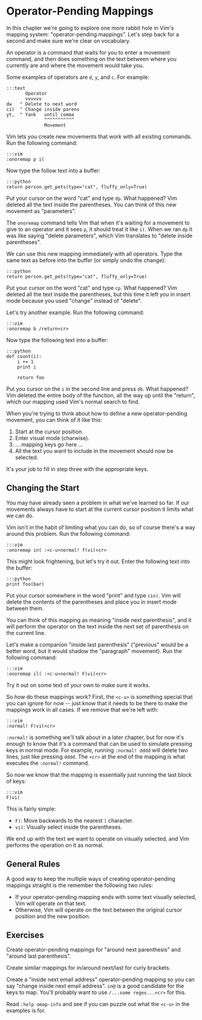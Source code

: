 Operator-Pending Mappings
=========================

In this chapter we're going to explore one more rabbit hole in Vim's mapping
system: "operator-pending mappings".  Let's step back for a second and make sure
we're clear on vocabulary.

An operator is a command that waits for you to enter a movement command, and
then does something on the text between where you currently are and where the
movement would take you.

Some examples of operators are `d`, `y`, and `c`.  For example:

    :::text
           Operator
           vvvvvv
    dw   " Delete to next word
    ci(  " Change inside parens
    yt,  " Yank   until comma
                  ^^^^^^^^^^^
                  Movement

Vim lets you create new movements that work with all existing commands.  Run the
following command:

    :::vim
    :onoremap p i(

Now type the follow text into a buffer:

    :::python
    return person.get_pets(type="cat", fluffy_only=True)

Put your cursor on the word "cat" and type `dp`.  What happened?  Vim deleted
all the text inside the parentheses.  You can think of this new movement as
"parameters".

The `onoremap` command tells Vim that when it's waiting for a movement to give
to an operator and it sees `p`, it should treat it like `i(`.  When we ran `dp`
it was like saying "delete parameters", which Vim translates to "delete inside
parentheses".

We can use this new mapping immediately with all operators.  Type the same text
as before into the buffer (or simply undo the change):

    :::python
    return person.get_pets(type="cat", fluffy_only=True)

Put your cursor on the word "cat" and type `cp`.  What happened?  Vim deleted
all the text inside the parentheses, but this time it left you in insert mode
because you used "change" instead of "delete".

Let's try another example.  Run the following command:

    :::vim
    :onoremap b /return<cr>

Now type the following text into a buffer:

    :::python
    def count(i):
        i += 1
        print i

        return foo

Put you cursor on the `i` in the second line and press `db`.  What happened?
Vim deleted the entire body of the function, all the way up until the "return",
which our mapping used Vim's normal search to find.

When you're trying to think about how to define a new operator-pending movement,
you can think of it like this:

1. Start at the cursor position.
2. Enter visual mode (charwise).
3. ... mapping keys go here ...
4. All the text you want to include in the movement should now be selected.

It's your job to fill in step three with the appropriate keys.

Changing the Start
------------------

You may have already seen a problem in what we've learned so far.  If our
movements always have to start at the current cursor position it limits what we
can do.

Vim isn't in the habit of limiting what you can do, so of course there's a way
around this problem.  Run the following command:

    :::vim
    :onoremap in( :<c-u>normal! f(vi(<cr>

This might look frightening, but let's try it out.  Enter the following text
into the buffer:

    :::python
    print foo(bar)

Put your cursor somewhere in the word "print" and type `cin(`.  Vim will delete
the contents of the parentheses and place you in insert mode between them.

You can think of this mapping as meaning "inside next parenthesis", and it will
perform the operator on the text inside the next set of parenthesis on the
current line.

Let's make a companion "inside last parenthesis" ("previous" would be a better
word, but it would shadow the "paragraph" movement).  Run the following command:

    :::vim
    :onoremap il( :<c-u>normal! F)vi(<cr>

Try it out on some text of your own to make sure it works.

So how do these mappings work?  First, the `<c-u>` is something special that you
can ignore for now -- just know that it needs to be there to make the mappings
work in all cases.  If we remove that we're left with:

    :::vim
    :normal! F)vi(<cr>

`:normal!` is something we'll talk about in a later chapter, but for now it's
enough to know that it's a command that can be used to simulate pressing keys in
normal mode.  For example, running `:normal! dddd` will delete two lines, just
like pressing `dddd`.  The `<cr>` at the end of the mapping is what executes the
`:normal!` command.

So now we know that the mapping is essentially just running the last block of
keys:

    :::vim
    F)vi(

This is fairly simple:

* `F)`: Move backwards to the nearest `)` character.
* `vi(`: Visually select inside the parentheses.

We end up with the text we want to operate on visually selected, and Vim
performs the operation on it as normal.

General Rules
-------------

A good way to keep the multiple ways of creating operator-pending mappings
straight is the remember the following two rules:

* If your operator-pending mapping ends with some text visually selected, Vim
  will operate on that text.
* Otherwise, Vim will operate on the text between the original cursor position
  and the new position.

Exercises
---------

Create operator-pending mappings for "around next parenthesis" and "around last
parenthesis".

Create similar mappings for in/around next/last for curly brackets.

Create a "inside next email address" operator-pending mapping so you can say
"change inside next email address".  `in@` is a good candidate for the keys to
map. You'll probably want to use `/...some regex...<cr>` for this.

Read `:help omap-info` and see if you can puzzle out what the `<c-u>` in the
examples is for.
